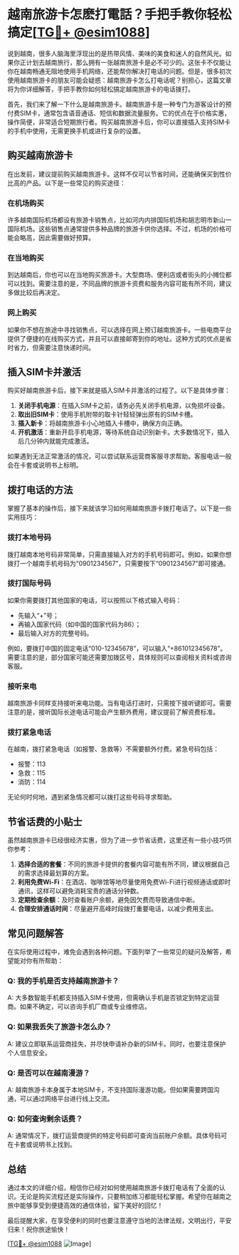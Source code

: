 # 越南旅游卡怎麽打電話？手把手教你轻松搞定[[TG💪+ @esim1088](https://t.me/s/esim1088)]

说到越南，很多人脑海里浮现出的是热带风情、美味的美食和迷人的自然风光。如果你正计划去越南旅行，那么拥有一张越南旅游卡是必不可少的。这张卡不仅能让你在越南畅通无阻地使用手机网络，还能帮你解决打电话的问题。但是，很多初次使用越南旅游卡的朋友可能会疑惑：越南旅游卡怎么打电话呢？别担心，这篇文章将为你详细解答，手把手教你如何轻松搞定越南旅游卡的电话拨打。

首先，我们来了解一下什么是越南旅游卡。越南旅游卡是一种专门为游客设计的预付费SIM卡，通常包含语音通话、短信和数据流量服务。它的优点在于价格实惠，操作简便，非常适合短期旅行者。购买越南旅游卡后，你可以直接插入支持SIM卡的手机中使用，无需更换手机或进行复杂的设置。

## **购买越南旅游卡**

在出发前，建议提前购买越南旅游卡。这样不仅可以节省时间，还能确保买到性价比高的产品。以下是一些常见的购买途径：

### 在机场购买
许多越南国际机场都设有旅游卡销售点，比如河内内排国际机场和胡志明市新山一国际机场。这些销售点通常提供多种品牌的旅游卡供你选择。不过，机场的价格可能会略高，因此需要做好预算。

### 在当地购买
到达越南后，你也可以在当地购买旅游卡。大型商场、便利店或者街头的小摊位都可以找到。需要注意的是，不同品牌的旅游卡资费和服务内容可能有所不同，建议多做比较后再决定。

### 网上购买
如果你不想在旅途中寻找销售点，可以选择在网上预订越南旅游卡。一些电商平台提供了便捷的在线购买方式，并且可以直接邮寄到你的地址。这种方式的优点是省时省力，但需要注意快递时间。

## **插入SIM卡并激活**

购买好越南旅游卡后，接下来就是插入SIM卡并激活的过程了。以下是具体步骤：

1. **关闭手机电源**：在插入SIM卡之前，请务必先关闭手机电源，以免损坏设备。
2. **取出旧SIM卡**：使用手机附带的取卡针轻轻弹出原有的SIM卡槽。
3. **插入新卡**：将越南旅游卡小心地插入卡槽中，确保方向正确。
4. **开机激活**：重新开启手机电源，等待系统自动识别新卡。大多数情况下，插入后几分钟内就能完成激活。

如果遇到无法正常激活的情况，可以尝试联系运营商客服寻求帮助。客服电话一般会在卡套或说明书上标明。

## **拨打电话的方法**

掌握了基本的操作后，接下来就该学习如何用越南旅游卡拨打电话了。以下是一些实用技巧：

### **拨打本地号码**
拨打越南本地号码非常简单，只需直接输入对方的手机号码即可。例如，如果你想拨打一个越南手机号码为“0901234567”，只需要按下“0901234567”即可接通。

### **拨打国际号码**
如果你需要拨打其他国家的电话，可以按照以下格式输入号码：
- 先输入“+”号；
- 再输入国家代码（如中国的国家代码为86）；
- 最后输入对方的完整号码。

例如，要拨打中国的固定电话“010-12345678”，可以输入“+861012345678”。需要注意的是，部分国家可能还需要加拨区号，具体规则可以查阅相关资料或咨询客服。

### **接听来电**
越南旅游卡同样支持接听来电功能。当有电话打进时，只需按下接听键即可。需要注意的是，接听国际长途电话可能会产生额外费用，建议提前了解资费标准。

### **拨打紧急电话**
在越南，拨打紧急电话（如报警、急救等）不需要额外付费。紧急号码包括：
- 报警：113
- 急救：115
- 消防：114

无论何时何地，遇到紧急情况都可以拨打这些号码寻求帮助。

## **节省话费的小贴士**

虽然越南旅游卡已经很经济实惠，但为了进一步节省话费，这里还有一些小技巧供你参考：

1. **选择合适的套餐**：不同的旅游卡提供的套餐内容可能有所不同，建议根据自己的需求选择最划算的方案。
2. **利用免费Wi-Fi**：在酒店、咖啡馆等地尽量使用免费Wi-Fi进行视频通话或即时通讯，这样可以避免消耗宝贵的通话分钟数。
3. **定期检查余额**：及时查看账户余额，避免因欠费而导致通信中断。
4. **合理安排通话时间**：尽量避开高峰时段拨打重要电话，以减少费用支出。

## **常见问题解答**

在实际使用过程中，难免会遇到各种问题。下面列举了一些常见的疑问及解答，希望能对你有所帮助：

### Q: 我的手机是否支持越南旅游卡？
A: 大多数智能手机都支持插入SIM卡使用，但需确认手机是否锁定到特定运营商。如果不确定，可以咨询手机厂商或专业维修店。

### Q: 如果我丢失了旅游卡怎么办？
A: 建议立即联系运营商挂失，并尽快申请补办新的SIM卡。同时，也要注意保护个人信息安全。

### Q: 是否可以在越南漫游？
A: 越南旅游卡本身属于本地SIM卡，不支持国际漫游功能。但如果需要跨国沟通，可以通过网络平台进行线上交流。

### Q: 如何查询剩余话费？
A: 通常情况下，拨打运营商提供的特定号码即可查询当前账户余额。具体号码可在卡套或说明书上找到。

## **总结**

通过本文的详细介绍，相信你已经对如何使用越南旅游卡拨打电话有了全面的认识。无论是购买流程还是实际操作，只要稍加练习都能轻松掌握。希望你在越南之旅中能够享受到便捷高效的通信体验，留下美好的回忆！

最后提醒大家，在享受便利的同时也要注意遵守当地的法律法规，文明出行，平安归来！祝你旅途愉快！

[[TG💪+ @esim1088](https://t.me/s/esim1088) ![Image](https://i.postimg.cc/4NQfJmqS/Snipaste-2025-05-13-00-14-12.png)]